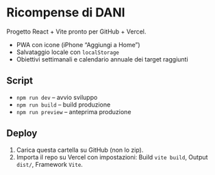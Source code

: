 # Ricompense di DANI

Progetto React + Vite pronto per GitHub + Vercel.
- PWA con icone (iPhone “Aggiungi a Home”)
- Salvataggio locale con `localStorage`
- Obiettivi settimanali e calendario annuale dei target raggiunti

## Script
- `npm run dev` – avvio sviluppo
- `npm run build` – build produzione
- `npm run preview` – anteprima produzione

## Deploy
1. Carica questa cartella su GitHub (non lo zip).
2. Importa il repo su Vercel con impostazioni: Build `vite build`, Output `dist/`, Framework `Vite`.
